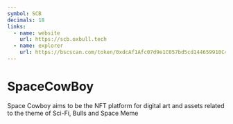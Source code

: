 ```yaml
---
symbol: SCB
decimals: 18
links:
  - name: website
    url: https://scb.oxbull.tech
  - name: explorer
    url: https://bscscan.com/token/0xdcAf1Afc07d9e1C057bd5cd144659910C4b91682
---
```


# SpaceCowBoy

Space Cowboy aims to be the NFT platform for digital art and assets related to the theme of Sci-Fi, Bulls and Space Meme
